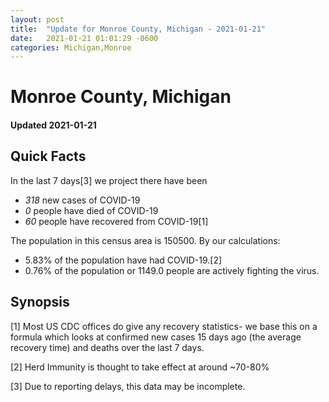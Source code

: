 ```yaml
---
layout: post
title:  "Update for Monroe County, Michigan - 2021-01-21"
date:   2021-01-21 01:01:29 -0600
categories: Michigan,Monroe
---
```


# Monroe County, Michigan
#### Updated 2021-01-21

## Quick Facts

In the last 7 days[3] we project there have been
- *318* new cases of COVID-19
- *0* people have died of COVID-19
- *60* people have recovered from COVID-19[1]

The population in this census area is 150500. By our calculations:
- 5.83% of the population have had COVID-19.[2]
- 0.76% of the population or 1149.0 people are actively fighting the virus.

## Synopsis




[1] Most US CDC offices do give any recovery statistics- we base this on a formula which looks at confirmed new cases
15 days ago (the average recovery time) and deaths over the last 7 days.

[2] Herd Immunity is thought to take effect at around ~70-80%

[3] Due to reporting delays, this data may be incomplete.
 
    